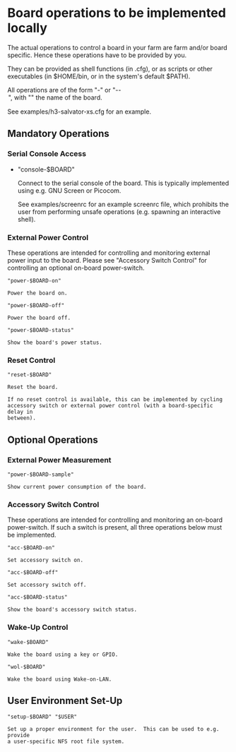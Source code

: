 # Board operations to be implemented locally

The actual operations to control a board in your farm are farm and/or board
specific.  Hence these operations have to be provided by you.

They can be provided as shell functions (in <board>.cfg), or as scripts or
other executables (in $HOME/bin, or in the system's default $PATH).

All operations are of the form "<verb>-<noun>" or "<verb>-<noun>-<option>",
with "<noun>" the name of the board.

See examples/h3-salvator-xs.cfg for an example.


## Mandatory Operations

### Serial Console Access

  - "console-$BOARD"

    Connect to the serial console of the board.  This is typically implemented
    using e.g. GNU Screen or Picocom.

    See examples/screenrc for an example screenrc file, which prohibits the
    user from performing unsafe operations (e.g. spawning an interactive
    shell).


### External Power Control ###

These operations are intended for controlling and monitoring external power
input to the board.  Please see "Accessory Switch Control" for controlling an
optional on-board power-switch.

    "power-$BOARD-on"

    Power the board on.

    "power-$BOARD-off"

    Power the board off.

    "power-$BOARD-status"

    Show the board's power status.


### Reset Control ###

    "reset-$BOARD"

    Reset the board.

    If no reset control is available, this can be implemented by cycling
    accessory switch or external power control (with a board-specific delay in
    between).


## Optional Operations

### External Power Measurement ###

    "power-$BOARD-sample"

    Show current power consumption of the board.


### Accessory Switch Control ###

These operations are intended for controlling and monitoring an on-board
power-switch.  If such a switch is present, all three operations below must be
implemented.

    "acc-$BOARD-on"

    Set accessory switch on.

    "acc-$BOARD-off"

    Set accessory switch off.

    "acc-$BOARD-status"

    Show the board's accessory switch status.


### Wake-Up Control ###

    "wake-$BOARD"

    Wake the board using a key or GPIO.

    "wol-$BOARD"

    Wake the board using Wake-on-LAN.


## User Environment Set-Up ###

    "setup-$BOARD" "$USER"

    Set up a proper environment for the user.  This can be used to e.g. provide
    a user-specific NFS root file system.
